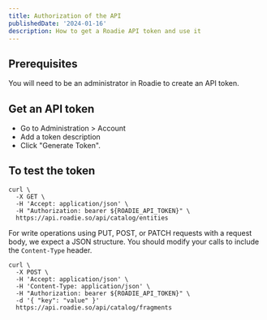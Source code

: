 ```yaml
---
title: Authorization of the API
publishedDate: '2024-01-16'
description: How to get a Roadie API token and use it
---
```


## Prerequisites

You will need to be an administrator in Roadie to create an API token.

## Get an API token

- Go to Administration > Account
- Add a token description
- Click "Generate Token".

## To test the token

```shell
curl \
  -X GET \
  -H 'Accept: application/json' \
  -H "Authorization: bearer ${ROADIE_API_TOKEN}" \
  https://api.roadie.so/api/catalog/entities
```

For write operations using PUT, POST, or PATCH requests with a request body, we expect a JSON structure. You should modify your calls to include the `Content-Type` header.

```shell
curl \
  -X POST \
  -H 'Accept: application/json' \
  -H 'Content-Type: application/json' \
  -H "Authorization: bearer ${ROADIE_API_TOKEN}" \
  -d '{ "key": "value" }'
  https://api.roadie.so/api/catalog/fragments
```
